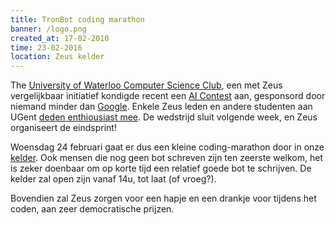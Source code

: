 ```yaml
---
title: TronBot coding marathon
banner: /logo.png
created_at: 17-02-2010
time: 23-02-2016
location: Zeus kelder
---
```


The <a href="https://csclub.uwaterloo.ca/">University of Waterloo Computer Science Club</a>, een met Zeus vergelijkbaar initiatief kondigde recent een <a href="https://csclub.uwaterloo.ca/contest/">AI Contest</a> aan, gesponsord door niemand minder dan <a href="https://google.com">Google</a>. Enkele Zeus leden en andere studenten aan UGent <a href="https://csclub.uwaterloo.ca/contest/organization_profile.php?org_id=101">deden enthiousiast mee</a>. De wedstrijd sluit volgende week, en Zeus organiseert de eindsprint!

Woensdag 24 februari gaat er dus een kleine coding-marathon door in onze <a href="https://zeus.ugent.be/kelder/">kelder</a>. Ook mensen die nog geen bot schreven zijn ten zeerste welkom, het is zeker doenbaar om op korte tijd een relatief goede bot te schrijven. De kelder zal open zijn vanaf 14u, tot laat (of vroeg?).

Bovendien zal Zeus zorgen voor een hapje en een drankje voor tijdens het coden, aan zeer democratische prijzen.